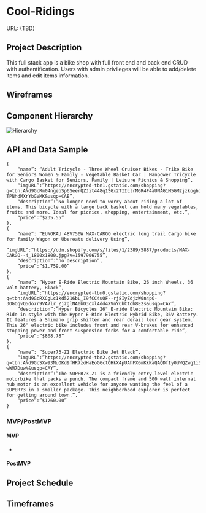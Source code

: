 # Cool-Ridings

URL: (TBD)

## Project Description
This full stack app is a bike shop with full front end and back end CRUD with authentification. Users with admin privileges will be able to add/delete items and edit items information. 
## Wireframes

## Component Hierarchy
![Hierarchy](https://whimsical.com/p3-cool-ridings-Bnpgg7oe9Rmf1qYppRyjvr)
## API and Data Sample
```
{
	“name”: “Adult Tricycle - Three Wheel Cruiser Bikes - Trike Bike for Seniors Women & Family - Vegetable Basket Car | Manpower Tricycle with Cargo Basket for Seniors, Family | Leisure Picnics & Shopping”,
	“imgURL”:”https://encrypted-tbn1.gstatic.com/shopping?q=tbn:ANd9GcRm04ngebSp6SeerQZJit448q1SGx2TIILlrM6R4F4aUNAG1M5GM2jzkoghiyJ6EwGrsPAu4RANRmPf3T6hswxQ3PT8Z-TPNhdMXrYbGVMK&usqp=CAE”,
	“description”:”No longer need to worry about riding a lot of items. This bicycle with a large back basket can hold many vegetables, fruits and more. Ideal for picnics, shopping, entertainment, etc.”,
	“price”:”$235.55”
},
{
	“name”: “EUNORAU 48V750W MAX-CARGO electric long trail Cargo bike for family Wagon or Ubereats delivery Using”,
	“imgURL”:”https://cdn.shopify.com/s/files/1/2389/5887/products/MAX-CARGO--4_1800x1800.jpg?v=1597906755”,
	“description”:”no description”,
	“price”:”$1,759.00”
},
{
	“name”: “Hyper E-Ride Electric Mountain Bike, 26 inch Wheels, 36 Volt battery, Black”,
	“imgURL”:”https://encrypted-tbn0.gstatic.com/shopping?q=tbn:ANd9GcRXCgLc1kd5216bL_I9fCC4uQF--rj8IyZdjzW0n4pQ-3OGOqvQ5do7r9VA7lr_ZjzglNA0bO3cxl4dd4XVnYChCtoh8E2s&usqp=CAY”,
	“description”:”Hyper Bicycles 26" E-ride Electric Mountain Bike: Ride in style with the Hyper E-Ride Electric Hybrid Bike, 36V Battery. It features a Shimano grip shifter and rear derail leur gear system. This 26" electric bike includes front and rear V-brakes for enhanced stopping power and front suspension forks for a comfortable ride”,
	“price”:”$808.78”
},
{
	“name”: “Super73-Z1 Electric Bike Jet Black”,
	“imgURL”:”https://encrypted-tbn2.gstatic.com/shopping?q=tbn:ANd9GcSXw93NuOKd9fHR7zdHaEoGGctOHkX4pUAhFX6mKkKaQAQDfIy0dWQZwg1i5_j7xRZxRac31fooGlo0015VKf4SxUnV8VGcRKunzltT3XFWGEo-wWM7DuwN&usqp=CAY”,
	“description”:”The SUPER73-Z1 is a friendly entry-level electric motorbike that packs a punch. The compact frame and 500 watt internal hub motor is an excellent vehicle for anyone wanting the feel of a SUPER73 in a smaller package. This neighborhood explorer is perfect for getting around town.”,
	“price”:”$1260.00”
}
```
### MVP/PostMVP

#### MVP
-
#### PostMVP

## Project Schedule

## Timeframes
